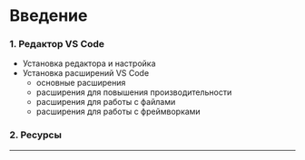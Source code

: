 # **Введение**

### **1. Редактор VS Code**

- Установка редактора и настройка
- Установка расширений VS Code
  - основные расширения
  - расширения для повышения производительности
  - расширения для работы с файлами
  - расширения для работы с фреймворками

### **2. Ресурсы**

---

